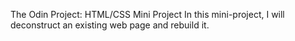 The Odin Project: HTML/CSS Mini Project
In this mini-project, I will deconstruct an existing web page and rebuild it.

